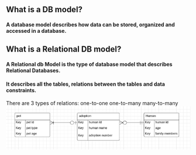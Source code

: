 ## What is a DB model?
#### A database model describes how data can be stored, organized and accessed in a database.

## What is a Relational DB model?
#### A Relational db Model is the type of database model that describes Relational Databases.
#### It describes all the tables, relations between the tables and data constraints.

There are 3 types of relations:
one-to-one
one-to-many
many-to-many
![Image of props and state](https://github.com/miaypc/Notes/blob/master/images/database.png)

